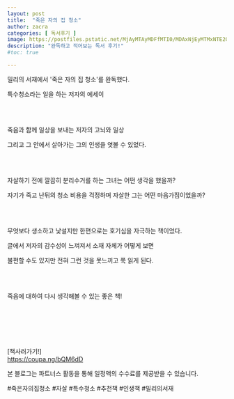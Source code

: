 ```yaml
---
layout: post
title:  "죽은 자의 집 청소"
author: zacra
categories: [ 독서후기 ]
image: https://postfiles.pstatic.net/MjAyMTAyMDFfMTI0/MDAxNjEyMTMxNTE2OTA1.a9Binci1Ib2cGgGyJu4XX9zWt5H5fW7d1u0LwE1R3Ykg.wRJi8erpZErbUNxpexILxKeZmNp54cbwEv45haO2E5wg.PNG.zacra/die.png?type=w580
description: "완독하고 적어보는 독서 후기!"
#toc: true

---
```


밀리의 서재에서 '죽은 자의 집 청소'를 완독했다.<br/>


특수청소라는 일을 하는 저자의 에세이<br/><br/>

​

죽음과 함께 일상을 보내는 저자의 고뇌와 일상<br/>

그리고 그 안에서 살아가는 그의 인생을 엿볼 수 있었다.<br/><br/>

​

자살하기 전에 깔끔히 분리수거를 하는 그녀는 어떤 생각을 했을까?<br/>

자기가 죽고 난뒤의 청소 비용을 걱정하며 자살한 그는 어떤 마음가짐이었을까?<br/><br/>

​

무엇보다 생소하고 낯설지만 한편으로는 호기심을 자극하는 책이었다.<br/>

글에서 저자의 감수성이 느껴져서 소재 자체가 어떻게 보면<br/>

불편할 수도 있지만 전혀 그런 것을 못느끼고 쭉 읽게 된다.<br/><br/>

​

죽음에 대하여 다시 생각해볼 수 있는 좋은 책!

​

​

​

​[책사러가기!]<br/>
<a href="https://coupa.ng/bQM6dD">https://coupa.ng/bQM6dD</a> <br/>

본 블로그는 파트너스 활동을 통해 일정액의 수수료를 제공받을 수 있습니다.


#죽은자의집청소 #자살 #특수청소 #추천책 #인생책 #밀리의서재

